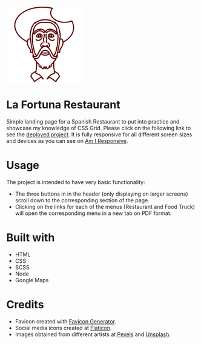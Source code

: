 ![La Fortuna Logo](/img/quixote.png "La Fortuna")

# La Fortuna Restaurant
Simple landing page for a Spanish Restaurant to put into practice and showcase my knowledge of CSS Grid. Please click on the following link to see the [deployed project](https://la-fortuna-jk27.netlify.app).
It is fully responsive for all different screen sizes and devices as you can see on [Am I Responsive](https://ui.dev/amiresponsive?url=https://la-fortuna-jk27.netlify.app "La Fortuna Restaurant responsiveness").

# Usage
The project is intended to have very basic functionality:
- The three buttons in in the header (only displaying on larger screens) scroll down to the corresponding section of the page.
- Clicking on the links for each of the menus (Restaurant and Food Truck) will open the corresponding menu in a new tab on PDF format.

# Built with
- HTML
- CSS
- SCSS
- Node
- Google Maps

# Credits
- Favicon created with [Favicon Generator](https://realfavicongenerator.net/).
- Social media icons created at [Flaticon](https://www.flaticon.com/).
- Images obtained from different artists at [Pexels](https://www.pexels.com/) and [Unsplash](https://unsplash.com/).
